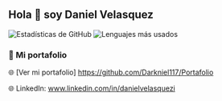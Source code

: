 ## Hola 👋 soy Daniel Velasquez
![Estadísticas de GitHub](https://github-readme-stats.vercel.app/api?username=Darkniel117&show_icons=true&theme=radical)
![Lenguajes más usados](https://github-readme-stats.vercel.app/api/top-langs/?username=Darkniel117&layout=compact&theme=dark&langs_count=6)

### 📂 Mi portafolio
🌐 [Ver mi portafolio] https://github.com/Darkniel117/Portafolio

🌐 LinkedIn: www.linkedin.com/in/danielvelasquezi
<!--
## Sobre mi
- 🎓 Actualmente soy estudiante del programa Tecnico en programacion de Software en el SENA.
- 💻 Soy un entusiasta del diseño web y programacion.

## Tecnologias
Aunque me encuentro en una etapa temprana de mi carrera, he tenido la oportunidad de adquirir algunos conocimientos en tecnologias como 
HTML, CSS, JavaScript, MySQL y MongoDB; las cuales practico dia a dia con algunos proyectos propios y de otras personas.

- 🌱 Actualmente estoy aprendiendo y fortaleciendo mis conocimientos en HTML, CSS, JavaScrit, GIT Y GITHUB, bases de datos MySQL y eventualmente 
pienso iniciar a aprender mas tecnologias a fines como frameworks y lo necesario para ser competente laboralmente.

![HTML](https://img.shields.io/badge/HTML-Intermediate-orange) 
![CSS](https://img.shields.io/badge/CSS-Advanced-blue)

## Proyectos de practica
1. https://github.com/Darkniel117/Rick-Morty
2. https://github.com/Darkniel117/proyecto
3. https://github.com/Darkniel117/ejercicios

- 📫 Correo de contacto: danield-117@outlook.com 
- 

-->
